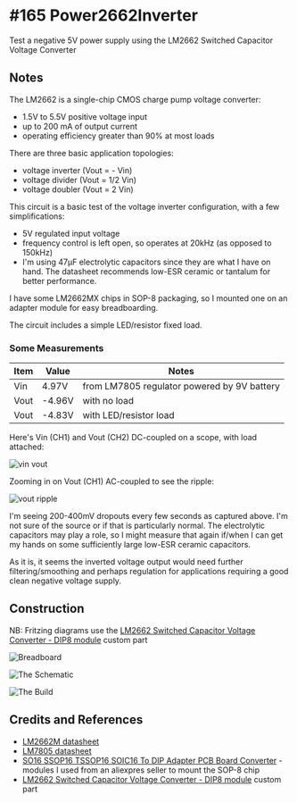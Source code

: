 # #165 Power2662Inverter

Test a negative 5V power supply using the LM2662 Switched Capacitor Voltage Converter


## Notes

The LM2662 is a single-chip CMOS charge pump voltage converter:
* 1.5V to 5.5V positive voltage input
* up to 200 mA of output current
* operating efficiency greater than 90% at most loads

There are three basic application topologies:
* voltage inverter (Vout = - Vin)
* voltage divider (Vout = 1/2 Vin)
* voltage doubler (Vout = 2 Vin)

This circuit is a basic test of the voltage inverter configuration, with a few simplifications:
* 5V regulated input voltage
* frequency control is left open, so operates at 20kHz (as opposed to 150kHz)
* I'm using 47µF electrolytic capacitors since they are what I have on hand. The datasheet recommends low-ESR ceramic or tantalum for better performance.

I have some LM2662MX chips in SOP-8 packaging, so I mounted one on an adapter module for easy breadboarding.

The circuit includes a simple LED/resistor fixed load.

### Some Measurements

| Item | Value  | Notes                                       |
|------|--------|---------------------------------------------|
| Vin  |  4.97V | from LM7805 regulator powered by 9V battery |
| Vout | -4.96V | with no load                                |
| Vout | -4.83V | with LED/resistor load                      |


Here's Vin (CH1) and Vout (CH2) DC-coupled on a scope, with load attached:

![vin vout](./assets/scope_vin_vout.gif?raw=true)

Zooming in on Vout (CH1) AC-coupled to see the ripple:

![vout ripple](./assets/scope_vout_ripple.gif?raw=true)

I'm seeing 200-400mV dropouts every few seconds as captured above. I'm not sure of the source or if that is particularly normal.
The electrolytic capacitors may play a role, so I might measure that again if/when I can get my hands on some
sufficiently large low-ESR ceramic capacitors.

As it is, it seems the inverted voltage output would need further filtering/smoothing and perhaps regulation
for applications requiring a good clean negative voltage supply.

## Construction

NB: Fritzing diagrams use the [LM2662 Switched Capacitor Voltage Converter - DIP8 module](../../FritzingParts/LM2662) custom part

![Breadboard](./assets/Power2662Inverter_bb.jpg?raw=true)

![The Schematic](./assets/Power2662Inverter_schematic.jpg?raw=true)

![The Build](./assets/Power2662Inverter_build.jpg?raw=true)

## Credits and References

* [LM2662M datasheet](https://www.futurlec.com/Linear/LM2662M.shtml)
* [LM7805 datasheet](https://www.futurlec.com/Linear/7805T.shtml)
* [SO16 SSOP16 TSSOP16 SOIC16 To DIP Adapter PCB Board Converter](https://www.aliexpress.com/item/20-Pcs-SO16-SSOP16-TSSOP16-SOIC16-To-DIP-Adapter-PCB-Board-Converter/32436820541.html) - modules I used from an aliexpres seller to mount the SOP-8 chip
* [LM2662 Switched Capacitor Voltage Converter - DIP8 module](../../FritzingParts/LM2662) custom part

